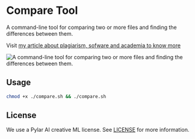 # Compare Tool

A command-line tool for comparing two or more files and finding the differences between them.

Visit [my article about plagiarism, sofware and academia to know more](https://www.miguelgargallo.com/blog/plagiarism-software-academia)

![A command-line tool for comparing two or more files and finding the differences between them.
](https://user-images.githubusercontent.com/5947268/212498945-1955757e-d61e-4e01-9199-cc20e0f95ba3.png)

## Usage

```bash
chmod +x ./compare.sh && ./compare.sh
```

## License

We use a Pylar AI creative ML license. See [LICENSE](License.md) for more information.

